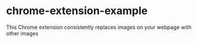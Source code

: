 # chrome-extension-example

This Chrome extension consistently replaces images on your webpage with other images
